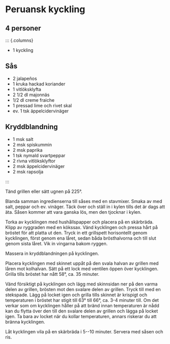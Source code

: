 # Peruansk kyckling

## 4 personer

::: {.columns}

-   1 kyckling

## Sås

-   2 jalapeños
-   1 kruka hackad koriander
-   1 vitlöksklyfta
-   2 1/2 dl majonnäs
-   1/2 dl creme fraiche
-   1 pressad lime och rivet skal
-   ev. 1 tsk äppelcidervinäger

## Kryddblandning

-   1 msk salt
-   2 msk spiskummin
-   2 msk paprika
-   1 tsk nymald svartpeppar
-   2 rivna vitlöksklyftor
-   2 msk äppelcidervinäger
-   2 msk rapsolja

:::

Tänd grillen eller sätt ugnen på 225°.

Blanda samman ingredienserna till såses med en stavmixer. Smaka av med
salt, peppar och ev. vinäger. Täck över och ställ in i kylen tills det
är dags att äta. Såsen kommer att vara ganska lös, men den tjocknar i
kylen.

Torka av kycklingen med hushållspapper och placera på en skärbräda.
Klipp av ryggraden med en kökssax. Vänd kycklingen och pressa hårt på
bröstet för att platta ut den. Tryck in ett grillspett horisontellt
genom kycklingen, först genom ena låret, sedan båda brösthalvorna och
till slut genom sista låret. Vik in vingarna bakom ryggen.

Massera in kryddblandningen på kycklingen.

Placera kycklingen med skinnet uppåt på den svala halvan av grillen med
låren mot kolhalvan. Sätt på ett lock med ventilen öppen över
kycklingen. Grilla tills bröstet har nått 58°, ca. 35 minuter.

Vänd försiktigt på kycklingen och lägg med skinnsidan ner på den varma
delen av grillen, brösten mot den svalare delen av grillen. Tryck till
med en stekspade. Lägg på locket igen och grilla tills skinnet är
krispigt och temperaturen i bröstet har stigit till 63° till 66°, ca.
3-4 minuter till. Om det verkar som om kycklingen håller på att bränd
innan temperaturen är nådd kan du flytta över den till den svalare delen
av grillen och lägga på locket igen. Ta bara av locket när du kollar
temperaturen, annars riskerar du att bränna kycklingen.

Låt kycklingen vila på en skärbräda i 5--10 minuter. Servera med såsen
och ris.
